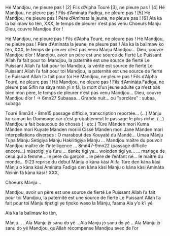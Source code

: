 Hé Mandjou, ne pleure pas ! [2]
Fils d’Alpha Touré [3], ne pleure pas ! [4]
Hé Mandjou, ne pleure pas !
Fils d’Aminata Fadiga, ne pleure pas ! [5]
Hé Mandjou, ne pleure pas !
Père d’Aminata la jeune, ne pleure pas ! [6]
Ala ka la balimaw ko tèn,
XXX,
le temps de pleurer n’est pas venu
Choeurs
Mànju
Dieu, couvre Mandjou d’or !

Hé Mandjou, ne pleure pas !
Fils d’Alpha Touré, ne pleure pas !
Hé Mandjou, ne pleure pas !
Père d’Aminata la jeune, ne pleure pas !
Ala ka la balimaw ko tèn,
XXX,
le temps de pleurer n’est pas venu
Mànju
Mandjou...
Dieu, couvre Mandjou d’or !
Mandjou, avoir un père est une source de fierté
Le Puissant Allah l’a fait pour toi
Mandjou, la paternité est une source de fierté
Le Puissant Allah l’a fait pour toi
Mandjou, la vérité est source de fierté
Le Puissant Allah l’a fait pour toi
Mandjou, la paternité est une source de fierté
Le Puissant Allah l’a fait pour toi
Hé Mandjou, ne pleure pas !
Fils d’Alpha Touré, ne pleure pas !
Hé Mandjou, ne pleure pas !
Fils d’Aminàta Fadiga, ne pleure pas
Sifin na sàya man ɲì n fà,
la mort d’un jeune adulte ça n’est pas bien mon père,
le temps de pleurer n’est pas venu
Mandjou... Dieu, couvre Mandjou d’or !
→ 6mn27
Subaaaa...
Grande nuit... ou "sorcière" : subaa, subaga

Touré
6mn34 - 8mn15
passage difficile, transcription reportée...
(…) Mànju ko caman kɛ
Dommage car c’est probablement le passage le plus riche.
(…) Mandjou a fait beaucoup de choses ( ! etc.)
Tùre Mànden mori
Kuma Mànden mori
Kuyate Mànden moriiii
Cissé Mànden mori
Jane Mànden mori
interpellations diverses :
O marabout des Kouyaté du Mandé...
Umaa Mànju
Tuɲa Mànju
Setigiya Mànju
Hakilitigiya Mànju
...
Mandjou maître du pouvoir
Mandjou maître de l’intelligence
...
8mn47-9mn22 (passage difficile encore...)
mùsotigi y’a furu ...
denkɛ tigi ye...
woloden tigi ye...
...
mariage de celui qui a femme...
le père du garçon...
le père de l’enfant né...
le maître du monde...
9:23 reprise du début
Mànju o kàna kàsi
Alifa Tùre den kàna kàsi
Mànju o kàna kàsi
Aminàta Fadiga den kàna kàsi
Mànju o kàna kàsi
Aminàta Ncinin fà kàna kàsi !
XXX,

Choeurs
Mànju...

Mandjou, avoir un père est une source de fierté
Le Puissant Allah l’a fait pour toi
Mandjou, la paternité est une source de fierté
Le Puissant Allah l’a fait pour toi
Mànju tìɲɛtigi ye tìɲɛko waso la
Mànju, faama Ala y’o k’i yé


Ala ka la balimaw ko tèn,

Mànju...
..Ala Mànju jɔ̀ sanu dɔ yé
...Ala Mànju jɔ̀ sanu dɔ yé
...Ala Mànju jɔ̀ sanu dɔ yé
Mandjou,
qu’Allah récompense Mandjou avec de l’or